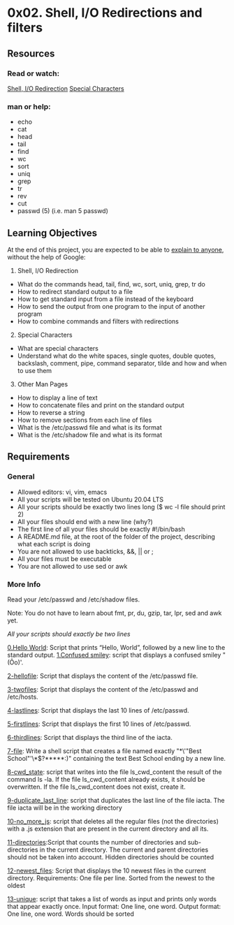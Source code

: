 # 0x02. Shell, I/O Redirections and filters

## Resources
### Read or watch:

[Shell, I/O Redirection](http://linuxcommand.org/lc3_lts0070.php "Shell, I/O Redirection")
[Special Characters](http://mywiki.wooledge.org/BashGuide/SpecialCharacters "Special Characters")
### man or help:

* echo
* cat
* head
* tail
* find
* wc
* sort
* uniq
* grep
* tr
* rev
* cut
* passwd (5) (i.e. man 5 passwd)

## Learning Objectives
At the end of this project, you are expected to be able to [explain to anyone](https://fs.blog/feynman-learning-technique/?fbclid=IwAR2K5_BGPVo0QjJXkOIIqNsqcXK4lTskPWJvA0asKQIGtCPWaQBdKmj1Ztg "explain to anyone"), without the help of Google:

1. Shell, I/O Redirection

* What do the commands head, tail, find, wc, sort, uniq, grep, tr do
* How to redirect standard output to a file
* How to get standard input from a file instead of the keyboard
* How to send the output from one program to the input of another program
* How to combine commands and filters with redirections

2. Special Characters

* What are special characters
* Understand what do the white spaces, single quotes, double quotes, backslash, comment, pipe, command separator, tilde and how and when to use them

3. Other Man Pages

* How to display a line of text
* How to concatenate files and print on the standard output
* How to reverse a string
* How to remove sections from each line of files
* What is the /etc/passwd file and what is its format
* What is the /etc/shadow file and what is its format

## Requirements
### General
* Allowed editors: vi, vim, emacs
* All your scripts will be tested on Ubuntu 20.04 LTS
* All your scripts should be exactly two lines long ($ wc -l file should print 2)
* All your files should end with a new line (why?)
* The first line of all your files should be exactly #!/bin/bash
* A README.md file, at the root of the folder of the project, describing what each script is doing
* You are not allowed to use backticks, &&, || or ;
* All your files must be executable
* You are not allowed to use sed or awk
### More Info
Read your /etc/passwd and /etc/shadow files.

Note: You do not have to learn about fmt, pr, du, gzip, tar, lpr, sed and awk yet.

*All your scripts should exactly be two lines* 

[0.Hello World](https://github.com/vessoutraore/alx-system_engineering-devops/blob/master/0x02-shell_redirections/0-hello_world "0-hello_world"): Script that prints “Hello, World”, followed by a new line to the standard output.
[1.Confused smiley](https://github.com/vessoutraore/alx-system_engineering-devops/blob/master/0x02-shell_redirections/1-confused_smiley "1-confused_smiley"): script that displays a confused smiley "(Ôo)'.

[2-hellofile](https://github.com/vessoutraore/alx-system_engineering-devops/blob/master/0x02-shell_redirections/2-hellofile "2-hellofile"): Script that displays the content of the /etc/passwd file.

[3-twofiles](https://github.com/vessoutraore/alx-system_engineering-devops/blob/master/0x02-shell_redirections/3-twofiles "3-twofiles"): Script that displays the content of the /etc/passwd and /etc/hosts.

[4-lastlines](https://github.com/vessoutraore/alx-system_engineering-devops/blob/master/0x02-shell_redirections/4-lastlines "4-lastlines"): Script that displays the last 10 lines of /etc/passwd.

[5-firstlines](https://github.com/vessoutraore/alx-system_engineering-devops/blob/master/0x02-shell_redirections/5-firstlines "5-firstlines"): Script that displays the first 10 lines of /etc/passwd.

[6-thirdlines](https://github.com/vessoutraore/alx-system_engineering-devops/blob/master/0x02-shell_redirections/6-third_line "6-third_line"): Script that displays the third line of the iacta.

[7-file](https://github.com/vessoutraore/alx-system_engineering-devops/blob/master/0x02-shell_redirections/7-file "7-file"): Write a shell script that creates a file named exactly "\*\\'"Best School"\'\\*$\?\*\*\*\*\*:)" containing the text Best School ending by a new line.

[8-cwd_state](https://github.com/vessoutraore/alx-system_engineering-devops/blob/master/0x02-shell_redirections/8-cwd_state "8-cw_state"): script that writes into the file ls_cwd_content the result of the command ls -la. If the file ls_cwd_content already exists, it should be overwritten. If the file ls_cwd_content does not exist, create it.

[9-duplicate_last_line](https://github.com/vessoutraore/alx-system_engineering-devops/blob/master/0x02-shell_redirections/9-duplicate_last_line "9-duplicate_last_line"):  script that duplicates the last line of the file iacta. The file iacta will be in the working directory 

[10-no_more_js](https://github.com/vessoutraore/alx-system_engineering-devops/blob/master/0x02-shell_redirections/10-no_more_js "10-no_more_js"):  script that deletes all the regular files (not the directories) with a .js extension that are present in the current directory and all its. 

[11-directories](https://github.com/vessoutraore/alx-system_engineering-devops/blob/master/0x02-shell_redirections/11-directories "11-directories"):Script that counts the number of directories and sub-directories in the current directory. The current and parent directories should not be taken into account. Hidden directories should be counted 

[12-newest_files](https://github.com/vessoutraore/alx-system_engineering-devops/blob/master/0x02-shell_redirections/12-newest_files "12-newest_files"): Script that displays the 10 newest files in the current directory. Requirements: One file per line. Sorted from the newest to the oldest 

[13-unique](https://github.com/vessoutraore/alx-system_engineering-devops/blob/master/0x02-shell_redirections/13-unique "13-unique"): script that takes a list of words as input and prints only words that appear exactly once. Input format: One line, one word. Output format: One line, one word. Words should be sorted
